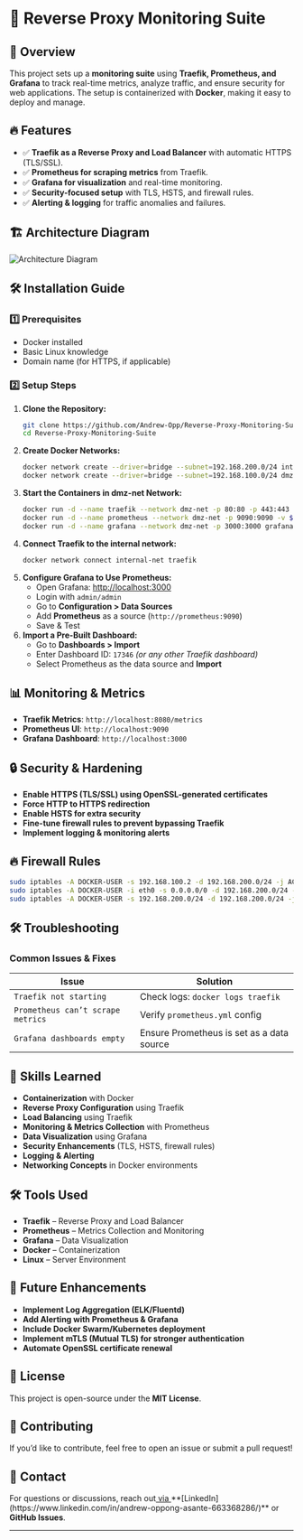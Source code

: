 # 🚀 Reverse Proxy Monitoring Suite

## 📌 Overview

This project sets up a **monitoring suite** using **Traefik, Prometheus, and Grafana** to track real-time metrics, analyze traffic, and ensure security for web applications. The setup is containerized with **Docker**, making it easy to deploy and manage.

## 🔥 Features

- ✅ **Traefik as a Reverse Proxy and Load Balancer** with automatic HTTPS (TLS/SSL).
- ✅ **Prometheus for scraping metrics** from Traefik.
- ✅ **Grafana for visualization** and real-time monitoring.
- ✅ **Security-focused setup** with TLS, HSTS, and firewall rules.
- ✅ **Alerting & logging** for traffic anomalies and failures.

## 🏗 Architecture Diagram
![Architecture Diagram](https://github.com/user-attachments/assets/d3e423c6-f885-4ac6-9f11-fed5fb4d0f19)


## 🛠 Installation Guide

### **1️⃣ Prerequisites**

- Docker installed
- Basic Linux knowledge
- Domain name (for HTTPS, if applicable)

### **2️⃣ Setup Steps**

1. **Clone the Repository:**
   ```bash
   git clone https://github.com/Andrew-Opp/Reverse-Proxy-Monitoring-Suite.git
   cd Reverse-Proxy-Monitoring-Suite
   ```
2. **Create Docker Networks:**
   ```bash
   docker network create --driver=bridge --subnet=192.168.200.0/24 internal-net
   docker network create --driver=bridge --subnet=192.168.100.0/24 dmz-net
   ```
3. **Start the Containers in dmz-net Network:**
   ```bash
   docker run -d --name traefik --network dmz-net -p 80:80 -p 443:443 traefik:v2.9
   docker run -d --name prometheus --network dmz-net -p 9090:9090 -v $(pwd)/config/prometheus.yml:/etc/prometheus/prometheus.yml prom/prometheus
   docker run -d --name grafana --network dmz-net -p 3000:3000 grafana/grafana
   ```
4. **Connect Traefik to the internal network:**
   ```bash
   docker network connect internal-net traefik
   ```
5. **Configure Grafana to Use Prometheus:**
   - Open Grafana: [http://localhost:3000](http://localhost:3000)
   - Login with `admin/admin`
   - Go to **Configuration > Data Sources**
   - Add **Prometheus** as a source (`http://prometheus:9090`)
   - Save & Test
6. **Import a Pre-Built Dashboard:**
   - Go to **Dashboards > Import**
   - Enter Dashboard ID: `17346` *(or any other Traefik dashboard)*
   - Select Prometheus as the data source and **Import**

## 📊 Monitoring & Metrics

- **Traefik Metrics**: `http://localhost:8080/metrics`
- **Prometheus UI**: `http://localhost:9090`
- **Grafana Dashboard**: `http://localhost:3000`

## 🔒 Security & Hardening

- **Enable HTTPS (TLS/SSL) using OpenSSL-generated certificates**
- **Force HTTP to HTTPS redirection**
- **Enable HSTS for extra security**
- **Fine-tune firewall rules to prevent bypassing Traefik**
- **Implement logging & monitoring alerts**

## 🔥 Firewall Rules

```bash
sudo iptables -A DOCKER-USER -s 192.168.100.2 -d 192.168.200.0/24 -j ACCEPT
sudo iptables -A DOCKER-USER -i eth0 -s 0.0.0.0/0 -d 192.168.200.0/24 -j DROP
sudo iptables -A DOCKER-USER -s 192.168.200.0/24 -d 192.168.200.0/24 -j ACCEPT
```

## 🛠 Troubleshooting

### **Common Issues & Fixes**

| Issue                             | Solution                                  |
| --------------------------------- | ----------------------------------------- |
| `Traefik not starting`            | Check logs: `docker logs traefik`         |
| `Prometheus can’t scrape metrics` | Verify `prometheus.yml` config            |
| `Grafana dashboards empty`        | Ensure Prometheus is set as a data source |

## 🎯 Skills Learned

- **Containerization** with Docker
- **Reverse Proxy Configuration** using Traefik
- **Load Balancing** using Traefik
- **Monitoring & Metrics Collection** with Prometheus
- **Data Visualization** using Grafana
- **Security Enhancements** (TLS, HSTS, firewall rules)
- **Logging & Alerting**
- **Networking Concepts** in Docker environments

## 🛠 Tools Used

- **Traefik** – Reverse Proxy and Load Balancer
- **Prometheus** – Metrics Collection and Monitoring
- **Grafana** – Data Visualization
- **Docker** – Containerization
- **Linux** – Server Environment

## 🚀 Future Enhancements

- **Implement Log Aggregation (ELK/Fluentd)**
- **Add Alerting with Prometheus & Grafana**
- **Include Docker Swarm/Kubernetes deployment**
- **Implement mTLS (Mutual TLS) for stronger authentication**
- **Automate OpenSSL certificate renewal**

## 📜 License

This project is open-source under the **MIT License**.

## 🤝 Contributing

If you’d like to contribute, feel free to open an issue or submit a pull request!

## 📢 Contact

For questions or discussions, reach out[ via ]([https://linkedin.com/in/yourprofile](https://www.linkedin.com/in/andrew-oppong-asante-663368286/))**[LinkedIn](https://www.linkedin.com/in/andrew-oppong-asante-663368286/)** or **GitHub Issues**.

---

